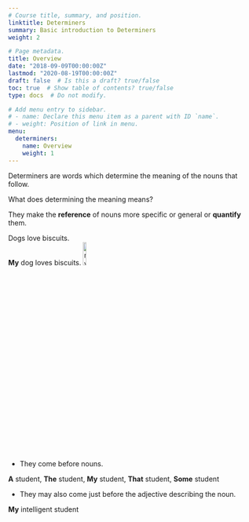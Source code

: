 ```yaml
---
# Course title, summary, and position.
linktitle: Determiners
summary: Basic introduction to Determiners
weight: 2

# Page metadata.
title: Overview
date: "2018-09-09T00:00:00Z"
lastmod: "2020-08-19T00:00:00Z"
draft: false  # Is this a draft? true/false
toc: true  # Show table of contents? true/false
type: docs  # Do not modify.

# Add menu entry to sidebar.
# - name: Declare this menu item as a parent with ID `name`.
# - weight: Position of link in menu.
menu:
  determiners:
    name: Overview
    weight: 1
---
```


Determiners are words which determine the meaning of the nouns that follow. 

What does determining the meaning means?

They make the <strong>reference</strong> of nouns more specific or general or <strong>quantify</strong> them.

Dogs love biscuits. <br>
<b>My</b> dog loves biscuits.
<img src="../../../media/determiner/my-dog-determiner.png" alt="my - determiner" style="width:11%;height:11%;">

* They come before nouns.

<b>A</b> student, <b>The</b> student, <b>My</b> student, <b>That</b> student, <b>Some</b> student

* They may also come just before the adjective describing the noun.

<b>My</b> intelligent student







